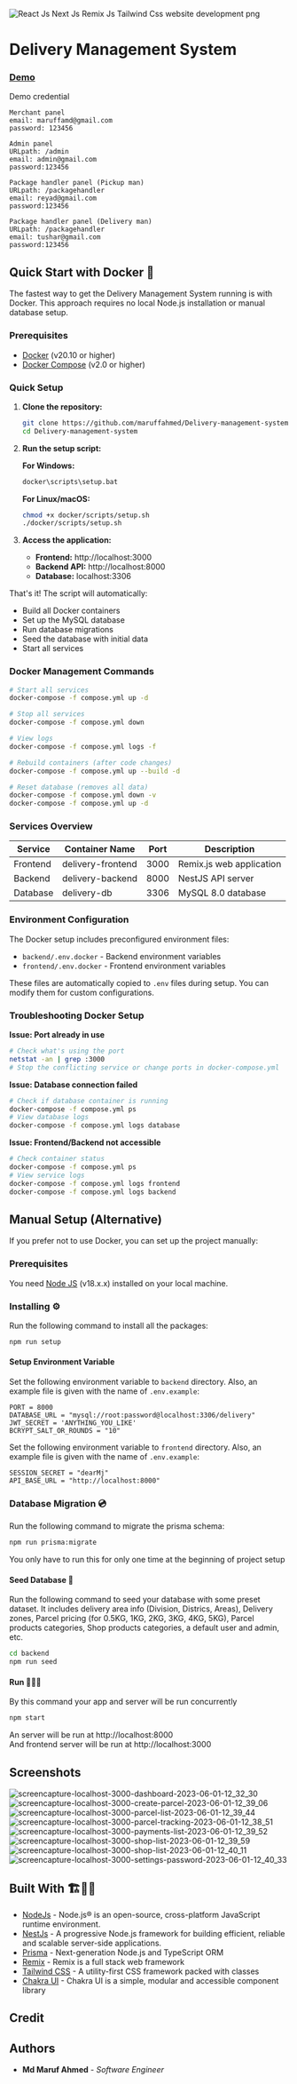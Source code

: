 ![React Js Next Js Remix Js Tailwind Css website development png](https://github.com/maruffahmed/Delivery-management-system/assets/39343312/ebec87ff-2595-4863-8146-0985301ca262)

# Delivery Management System

### [Demo](https://dpdms.up.railway.app/)

Demo credential

```
Merchant panel
email: maruffamd@gmail.com
password: 123456

Admin panel
URLpath: /admin
email: admin@gmail.com
password:123456

Package handler panel (Pickup man)
URLpath: /packagehandler
email: reyad@gmail.com
password:123456

Package handler panel (Delivery man)
URLpath: /packagehandler
email: tushar@gmail.com
password:123456
```

## Quick Start with Docker 🐳

The fastest way to get the Delivery Management System running is with Docker. This approach requires no local Node.js installation or manual database setup.

### Prerequisites

- [Docker](https://docs.docker.com/get-docker/) (v20.10 or higher)
- [Docker Compose](https://docs.docker.com/compose/install/) (v2.0 or higher)

### Quick Setup

1. **Clone the repository:**
   ```bash
   git clone https://github.com/maruffahmed/Delivery-management-system.git
   cd Delivery-management-system
   ```

2. **Run the setup script:**
   
   **For Windows:**
   ```cmd
   docker\scripts\setup.bat
   ```
   
   **For Linux/macOS:**
   ```bash
   chmod +x docker/scripts/setup.sh
   ./docker/scripts/setup.sh
   ```

3. **Access the application:**
   - **Frontend:** http://localhost:3000
   - **Backend API:** http://localhost:8000
   - **Database:** localhost:3306

That's it! The script will automatically:
- Build all Docker containers
- Set up the MySQL database
- Run database migrations
- Seed the database with initial data
- Start all services

### Docker Management Commands

```bash
# Start all services
docker-compose -f compose.yml up -d

# Stop all services
docker-compose -f compose.yml down

# View logs
docker-compose -f compose.yml logs -f

# Rebuild containers (after code changes)
docker-compose -f compose.yml up --build -d

# Reset database (removes all data)
docker-compose -f compose.yml down -v
docker-compose -f compose.yml up -d
```

### Services Overview

| Service | Container Name | Port | Description |
|---------|---------------|------|-------------|
| Frontend | delivery-frontend | 3000 | Remix.js web application |
| Backend | delivery-backend | 8000 | NestJS API server |
| Database | delivery-db | 3306 | MySQL 8.0 database |

### Environment Configuration

The Docker setup includes preconfigured environment files:
- `backend/.env.docker` - Backend environment variables
- `frontend/.env.docker` - Frontend environment variables

These files are automatically copied to `.env` files during setup. You can modify them for custom configurations.

### Troubleshooting Docker Setup

**Issue: Port already in use**
```bash
# Check what's using the port
netstat -an | grep :3000
# Stop the conflicting service or change ports in docker-compose.yml
```

**Issue: Database connection failed**
```bash
# Check if database container is running
docker-compose -f compose.yml ps
# View database logs
docker-compose -f compose.yml logs database
```

**Issue: Frontend/Backend not accessible**
```bash
# Check container status
docker-compose -f compose.yml ps
# View service logs
docker-compose -f compose.yml logs frontend
docker-compose -f compose.yml logs backend
```

## Manual Setup (Alternative)

If you prefer not to use Docker, you can set up the project manually:

### Prerequisites

You need [Node JS](https://nodejs.org) (v18.x.x) installed on your local machine.

### Installing ⚙️

Run the following command to install all the packages:

```sh
npm run setup
```

#### Setup Environment Variable

Set the following environment variable to `backend` directory. Also, an example file is given with the name of `.env.example`:

```
PORT = 8000
DATABASE_URL = "mysql://root:password@localhost:3306/delivery"
JWT_SECRET = 'ANYTHING_YOU_LIKE'
BCRYPT_SALT_OR_ROUNDS = "10"
```

Set the following environment variable to `frontend` directory. Also, an example file is given with the name of `.env.example`:

```
SESSION_SECRET = "dearMj"
API_BASE_URL = "http://localhost:8000"
```

### Database Migration 💿

Run the following command to migrate the prisma schema:

```sh
npm run prisma:migrate
```

You only have to run this for only one time at the beginning of project setup

#### Seed Database 🌱

Run the following command to seed your database with some preset dataset. It includes delivery area info (Division, Districs, Areas), Delivery zones, Parcel pricing (for 0.5KG, 1KG, 2KG, 3KG, 4KG, 5KG), Parcel products categories, Shop products categories, a default user and admin, etc.

```sh
cd backend
npm run seed
```

#### Run 🏃🏻‍♂️

By this command your app and server will be run concurrently

```sh
npm start
```

An server will be run at http://localhost:8000 <br/>
And frontend server will be run at http://localhost:3000

## Screenshots

![screencapture-localhost-3000-dashboard-2023-06-01-12_32_30](https://github.com/maruffahmed/Delivery-management-system/assets/39343312/ccfabd6d-d373-48a7-be38-f972f5b87f55)
![screencapture-localhost-3000-create-parcel-2023-06-01-12_39_06](https://github.com/maruffahmed/Delivery-management-system/assets/39343312/7f66aaac-773e-4119-94fe-1678f8eba033)
![screencapture-localhost-3000-parcel-list-2023-06-01-12_39_44](https://github.com/maruffahmed/Delivery-management-system/assets/39343312/00bea019-8104-4ded-aa21-64e77a98c8cb)
![screencapture-localhost-3000-parcel-tracking-2023-06-01-12_38_51](https://github.com/maruffahmed/Delivery-management-system/assets/39343312/7aef905c-c465-4485-9f31-ed575910e101)
![screencapture-localhost-3000-payments-list-2023-06-01-12_39_52](https://github.com/maruffahmed/Delivery-management-system/assets/39343312/3c69f6cc-7e6d-4cf0-a806-4922c6da8b7d)
![screencapture-localhost-3000-shop-list-2023-06-01-12_39_59](https://github.com/maruffahmed/Delivery-management-system/assets/39343312/13e29ab3-26f4-4d2a-977b-b5af724d3752)
![screencapture-localhost-3000-shop-list-2023-06-01-12_40_11](https://github.com/maruffahmed/Delivery-management-system/assets/39343312/442cd9fb-8558-44ff-8013-1388e32f8584)
![screencapture-localhost-3000-settings-password-2023-06-01-12_40_33](https://github.com/maruffahmed/Delivery-management-system/assets/39343312/a1017fd5-d649-4c92-92fb-cbde1d49090c)

## Built With 🏗️👷🏻

-   [NodeJs](https://nodejs.org/en/) - Node.js® is an open-source, cross-platform JavaScript runtime environment.
-   [NestJs](https://nestjs.com/) - A progressive Node.js framework for building efficient, reliable and scalable server-side applications.
-   [Prisma](https://nestjs.com/) - Next-generation Node.js and TypeScript ORM
-   [Remix](https://remix.run/) - Remix is a full stack web framework
-   [Tailwind CSS](https://tailwindcss.com/) - A utility-first CSS framework packed with classes
-   [Chakra UI](https://chakra-ui.com/) - Chakra UI is a simple, modular and accessible component library

## Credit

## Authors

-   **Md Maruf Ahmed** - _Software Engineer_
